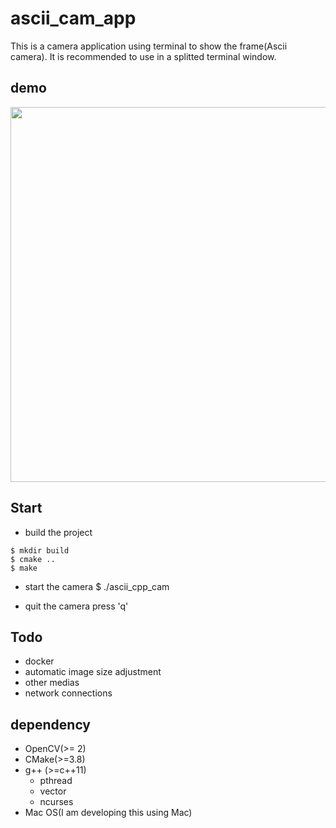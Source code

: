 # ascii_cam_app

This is a camera application using terminal to show the frame(Ascii camera).
It is recommended to use in a splitted terminal window.

## demo
<img src="https://github.com/sxiaobaibai/ascii_cam_app/blob/master/assets/demo.gif?raw=true" width="600px">

## Start
- build the project
```
$ mkdir build
$ cmake ..
$ make
```

- start the camera
$ ./ascii_cpp_cam

- quit the camera
press 'q'

## Todo
- docker
- automatic image size adjustment
- other medias
- network connections

## dependency
- OpenCV(>= 2)
- CMake(>=3.8)
- g++ (>=c++11)
  - pthread
  - vector
  - ncurses
- Mac OS(I am developing this using Mac)
